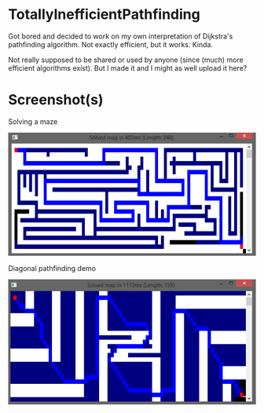 # TotallyInefficientPathfinding
Got bored and decided to work on my own interpretation of Dijkstra's pathfinding algorithm. Not exactly efficient, but it works. Kinda.

Not really supposed to be shared or used by anyone (since (much) more efficient algorithms exist). But I made it and I might as well upload it here?

# Screenshot(s)
Solving a maze

![](https://raw.githubusercontent.com/lin-e/TotallyInefficientPathfinding/master/Images/VMb7kW2.png)

Diagonal pathfinding demo

![](https://raw.githubusercontent.com/lin-e/TotallyInefficientPathfinding/master/Images/UcynPEE.png)
